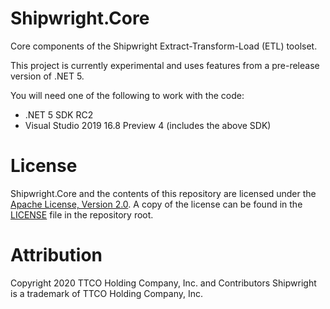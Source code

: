 # Shipwright.Core
Core components of the Shipwright Extract-Transform-Load (ETL) toolset.

This project is currently experimental and uses features from a pre-release version of .NET 5.

You will need one of the following to work with the code:
- .NET 5 SDK RC2
- Visual Studio 2019 16.8 Preview 4 (includes the above SDK)

# License
Shipwright.Core and the contents of this repository are licensed under the [Apache License, Version 2.0](https://opensource.org/licenses/Apache-2.0). 
A copy of the license can be found in the [LICENSE](LICENSE) file in the repository root.

# Attribution
Copyright 2020 TTCO Holding Company, Inc. and Contributors
Shipwright is a trademark of TTCO Holding Company, Inc.
